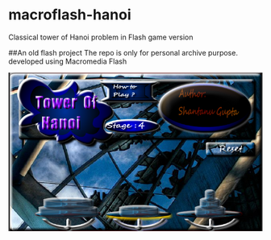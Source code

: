 # macroflash-hanoi
Classical tower of Hanoi problem in Flash game version

##An old flash project
The repo is only for personal archive purpose.
developed using Macromedia Flash

![Alt text](/./screenshot.png?raw=true "hanoi")
